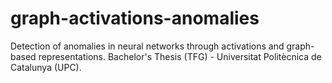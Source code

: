 # graph-activations-anomalies
Detection of anomalies in neural networks through activations and graph-based representations.  Bachelor's Thesis (TFG) - Universitat Politècnica de Catalunya (UPC).
